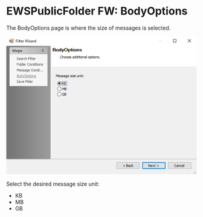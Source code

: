 # EWSPublicFolder FW: BodyOptions

The BodyOptions page is where the size of messages is selected.

![Filter Wizard BodyOptions page](/static/img/product_docs/accessanalyzer/accessanalyzer/enterpriseauditor/admin/datacollector/ewsmailbox/filterwizard/bodyoptions.png)

Select the desired message size unit:

- KB
- MB
- GB
